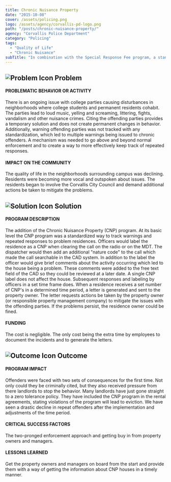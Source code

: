 ```yaml
---
title: Chronic Nuisance Property
date: "2015-10-08"
cover: /assets/policing.png
logo: /assets/agency/corvallis-pd-logo.png
path: "/posts/chronic-nuisance-property/"
agency: "Corvallis Police Department"
category: "Policing"
tags:
  - "Quality of Life"
  - "Chronic Nuisance"
subTitle: "In combination with the Special Response Fee program, a standardized method for tracking nuisance offenders lead to reductions in repeat nuisance calls associated with college rentals."
---
```


## ![Problem Icon](https://github.com/google/material-design-icons/raw/master/alert/1x_web/ic_error_outline_black_48dp.png "Problem") Problem

#### PROBLEMATIC BEHAVIOR OR ACTIVITY

There is an ongoing issue with college parties causing disturbances in neighborhoods where college students and permanent residents cohabit. The parties lead to loud music, yelling and screaming, littering, fights, vandalism and other nuisance crimes. Citing the offending parties provides a temporary solution and does not create permanent changes in behavior. Additionally, warning offending parties was not tracked with any standardization, which led to multiple warnings being issued to chronic offenders. A mechanism was needed to go above and beyond normal enforcement and to create a way to more effectively keep track of repeated responses.

#### IMPACT ON THE COMMUNITY

The quality of life in the neighborhoods surrounding campus was declining. Residents were becoming more vocal and outspoken about issues. The residents began to involve the Corvallis City Council and demand additional actions be taken to mitigate the problems.

## ![Solution Icon](https://github.com/google/material-design-icons/raw/master/action/1x_web/ic_lightbulb_outline_black_48dp.png "Solution") Solution

#### PROGRAM DESCRIPTION

The addition of the Chronic Nuisance Property (CNP) program. At its basic level the CNP program was a standardized way to track warnings and repeated responses to problem residences. Officers would label the residence as a CNP when clearing the call on the radio or on the MDT. The dispatcher would then add an additional "nature code" to the call which made the call searchable in the CAD system. In addition to the label the officer would give brief comments about the activity occurring which led to the house being a problem. These comments were added to the free text field of the CAD so they could be reviewed at a later date. A single CNP label does not affect the house. Subsequent responses and labeling by officers in a set time frame does. When a residence receives a set number of CNP's in a determined time period, a letter is generated and sent to the property owner. The letter requests actions be taken by the property owner (or responsible property management company) to mitigate the issues with the offending parties. If the problems persist, the residence owner could be fined.

#### FUNDING
The cost is negligible. The only cost being the extra time by employees to document the incidents and to generate the letters.

## ![Outcome Icon](https://github.com/google/material-design-icons/raw/master/action/1x_web/ic_view_list_black_48dp.png "Outcome") Outcome

#### PROGRAM IMPACT

Offenders were faced with two sets of consequences for the first time. Not only could they be criminally cited, but they also received pressure from there landlords to stop the behavior. Many landlords have just gone straight to a zero tolerance policy. They have included the CNP program in the rental agreements, stating violations of the program will lead to eviction. We have seen a drastic decline in repeat offenders after the implementation and adjustments of the time period.

#### CRITICAL SUCCESS FACTORS

The two-pronged enforcement approach and getting buy in from property owners and managers.

#### LESSONS LEARNED

Get the property owners and managers on board from the start and provide them with a way of getting the information about CNP houses in a timely manner.
